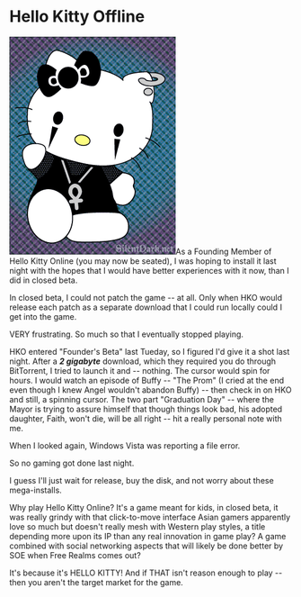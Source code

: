# Hello Kitty Offline

![](../uploads/2008/10/gothhellokitty2.gif "gothhellokitty2")As a Founding Member of Hello Kitty Online (you may now be seated), I was hoping to install it last night with the hopes that I would have better experiences with it now, than I did in closed beta.

In closed beta, I could not patch the game -- at all. Only when HKO would release each patch as a separate download that I could run locally could I get into the game.

VERY frustrating. So much so that I eventually stopped playing.

HKO entered "Founder's Beta" last Tueday, so I figured I'd give it a shot last night. After a ***2 gigabyte*** download, which they required you do through BitTorrent, I tried to launch it and -- nothing. The cursor would spin for hours. I would watch an episode of Buffy -- "The Prom" (I cried at the end even though I knew Angel wouldn't abandon Buffy) -- then check in on HKO and still, a spinning cursor. The two part "Graduation Day" -- where the Mayor is trying to assure himself that though things look bad, his adopted daughter, Faith, won't die, will be all right -- hit a really personal note with me.

When I looked again, Windows Vista was reporting a file error. 

So no gaming got done last night.

I guess I'll just wait for release, buy the disk, and not worry about these mega-installs.

Why play Hello Kitty Online? It's a game meant for kids, in closed beta, it was really grindy with that click-to-move interface Asian gamers apparently love so much but doesn't really mesh with Western play styles, a title depending more upon its IP than any real innovation in game play? A game combined with social networking aspects that will likely be done better by SOE when Free Realms comes out?

It's because it's HELLO KITTY! And if THAT isn't reason enough to play -- then you aren't the target market for the game.

